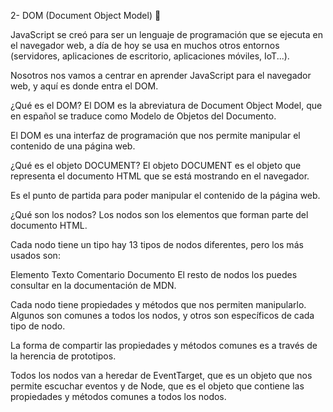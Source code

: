 2- DOM (Document Object Model) 🧐

JavaScript se creó para ser un lenguaje de programación que se ejecuta en el navegador web, a día de hoy se usa en muchos otros entornos (servidores, aplicaciones de escritorio, aplicaciones móviles, IoT...).

Nosotros nos vamos a centrar en aprender JavaScript para el navegador web, y aquí es donde entra el DOM.

¿Qué es el DOM?
El DOM es la abreviatura de Document Object Model, que en español se traduce como Modelo de Objetos del Documento.

El DOM es una interfaz de programación que nos permite manipular el contenido de una página web.

¿Qué es el objeto DOCUMENT?
El objeto DOCUMENT es el objeto que representa el documento HTML que se está mostrando en el navegador.

Es el punto de partida para poder manipular el contenido de la página web.

¿Qué son los nodos?
Los nodos son los elementos que forman parte del documento HTML.

Cada nodo tiene un tipo hay 13 tipos de nodos diferentes, pero los más usados son:

Elemento
Texto
Comentario
Documento
El resto de nodos los puedes consultar en la documentación de MDN.

Cada nodo tiene propiedades y métodos que nos permiten manipularlo. Algunos son comunes a todos los nodos, y otros son específicos de cada tipo de nodo.

La forma de compartir las propiedades y métodos comunes es a través de la herencia de prototipos.

Todos los nodos van a heredar de EventTarget, que es un objeto que nos permite escuchar eventos y de Node, que es el objeto que contiene las propiedades y métodos comunes a todos los nodos.
